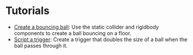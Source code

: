 # Tutorials

* [Create a bouncing ball](create-a-bouncing-ball.md): Use the static collider and rigidbody components to create a ball bouncing on a floor.
* [Script a trigger](script-a-trigger.md): Create a trigger that doubles the size of a ball when the ball passes through it.